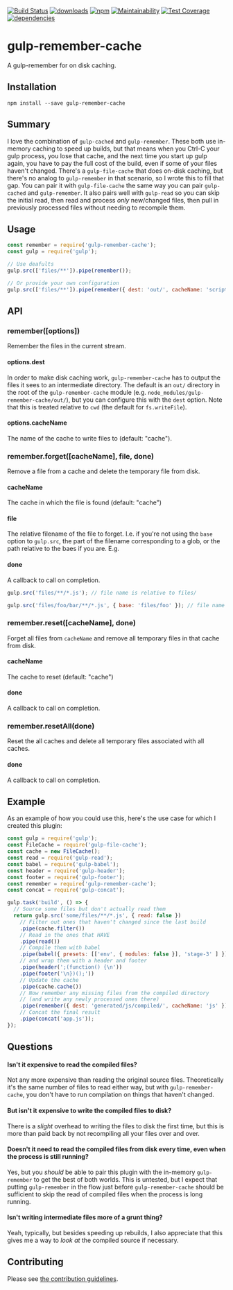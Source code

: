 [![Build Status](https://travis-ci.org/tandrewnichols/gulp-remember-cache.png)](https://travis-ci.org/tandrewnichols/gulp-remember-cache) [![downloads](http://img.shields.io/npm/dm/gulp-remember-cache.svg)](https://npmjs.org/package/gulp-remember-cache) [![npm](http://img.shields.io/npm/v/gulp-remember-cache.svg)](https://npmjs.org/package/gulp-remember-cache) [![Maintainability](https://api.codeclimate.com/v1/badges/d18a80a39ce82ea10bbd/maintainability)](https://codeclimate.com/github/tandrewnichols/gulp-remember-cache/maintainability) [![Test Coverage](https://api.codeclimate.com/v1/badges/d18a80a39ce82ea10bbd/test_coverage)](https://codeclimate.com/github/tandrewnichols/gulp-remember-cache/test_coverage) [![dependencies](https://david-dm.org/tandrewnichols/gulp-remember-cache.png)](https://david-dm.org/tandrewnichols/gulp-remember-cache)

# gulp-remember-cache

A gulp-remember for on disk caching.

## Installation

`npm install --save gulp-remember-cache`

## Summary

I love the combination of `gulp-cached` and `gulp-remember`. These both use in-memory caching to speed up builds, but that means when you Ctrl-C your gulp process, you lose that cache, and the next time you start up gulp again, you have to pay the full cost of the build, even if some of your files haven't changed. There's a `gulp-file-cache` that does on-disk caching, but there's no analog to `gulp-remember` in that scenario, so I wrote this to fill that gap. You can pair it with `gulp-file-cache` the same way you can pair `gulp-cached` and `gulp-remember`. It also pairs well with `gulp-read` so you can skip the initial read, then read and process _only_ new/changed files, then pull in previously processed files without needing to recompile them.

## Usage

```javascript
const remember = require('gulp-remember-cache');
const gulp = require('gulp');

// Use deafults
gulp.src(['files/**']).pipe(remember());

// Or provide your own configuration
gulp.src(['files/**']).pipe(remember({ dest: 'out/', cacheName: 'scripts' }));
```

## API

### remember([options])

Remember the files in the current stream.

#### options.dest
In order to make disk caching work, `gulp-remember-cache` has to output the files it sees to an intermediate directory. The default is an `out/` directory in the root of the `gulp-remember-cache` module (e.g. `node_modules/gulp-remember-cache/out/`), but you can configure this with the `dest` option. Note that this is treated relative to `cwd` (the default for `fs.writeFile`).

#### options.cacheName
The name of the cache to write files to (default: "cache").

### remember.forget([cacheName], file, done)

Remove a file from a cache and delete the temporary file from disk.

#### cacheName

The cache in which the file is found (default: "cache")

#### file

The relative filename of the file to forget. I.e. if you're not using the `base` option to `gulp.src`, the part of the filename corresponding to a glob, or the path relative to the baes if you are. E.g.

#### done

A callback to call on completion.

```javascript
gulp.src('files/**/*.js'); // file name is relative to files/

gulp.src('files/foo/bar/**/*.js', { base: 'files/foo' }); // file name is relative to files/foo/
```

### remember.reset([cacheName], done)

Forget all files from `cacheName` and remove all temporary files in that cache from disk.

#### cacheName

The cache to reset (default: "cache")

#### done

A callback to call on completion.

### remember.resetAll(done)

Reset the all caches and delete all temporary files associated with all caches.

#### done

A callback to call on completion.

## Example

As an example of how you could use this, here's the use case for which I created this plugin:

```javascript
const gulp = require('gulp');
const FileCache = require('gulp-file-cache');
const cache = new FileCache();
const read = require('gulp-read');
const babel = require('gulp-babel');
const header = require('gulp-header');
const footer = require('gulp-footer');
const remember = require('gulp-remember-cache');
const concat = require('gulp-concat');

gulp.task('build', () => {
  // Source some files but don't actually read them
  return gulp.src('some/files/**/*.js', { read: false })
    // Filter out ones that haven't changed since the last build
    .pipe(cache.filter())
    // Read in the ones that HAVE
    .pipe(read())
    // Compile them with babel
    .pipe(babel({ presets: [['env', { modules: false }], 'stage-3' ] }))
    // and wrap them with a header and footer
    .pipe(header(';(function() {\n'))
    .pipe(footer('\n})();'))
    // Update the cache
    .pipe(cache.cache())
    // Now remember any missing files from the compiled directory
    // (and write any newly processed ones there)
    .pipe(remember({ dest: 'generated/js/compiled/', cacheName: 'js' }))
    // Concat the final result
    .pipe(concat('app.js'));
});
```

## Questions

#### Isn't it expensive to read the compiled files?

Not any more expensive than reading the original source files. Theoretically it's the same number of files to read either way, but with `gulp-remember-cache`, you don't have to run compilation on things that haven't changed.

#### But isn't it expensive to write the compiled files to disk?

There is a _slight_ overhead to writing the files to disk the first time, but this is more than paid back by not recompiling all your files over and over.

#### Doesn't it need to read the compiled files from disk every time, even when the process is still running?

Yes, but you _should_ be able to pair this plugin with the in-memory `gulp-remember` to get the best of both worlds. This is untested, but I expect that putting `gulp-remember` in the flow just before `gulp-remember-cache` should be sufficient to skip the read of compiled files when the process is long running.

#### Isn't writing intermediate files more of a grunt thing?

Yeah, typically, but besides speeding up rebuilds, I also appreciate that this gives me a way to _look at_ the compiled source if necessary.

## Contributing

Please see [the contribution guidelines](CONTRIBUTING.md).
